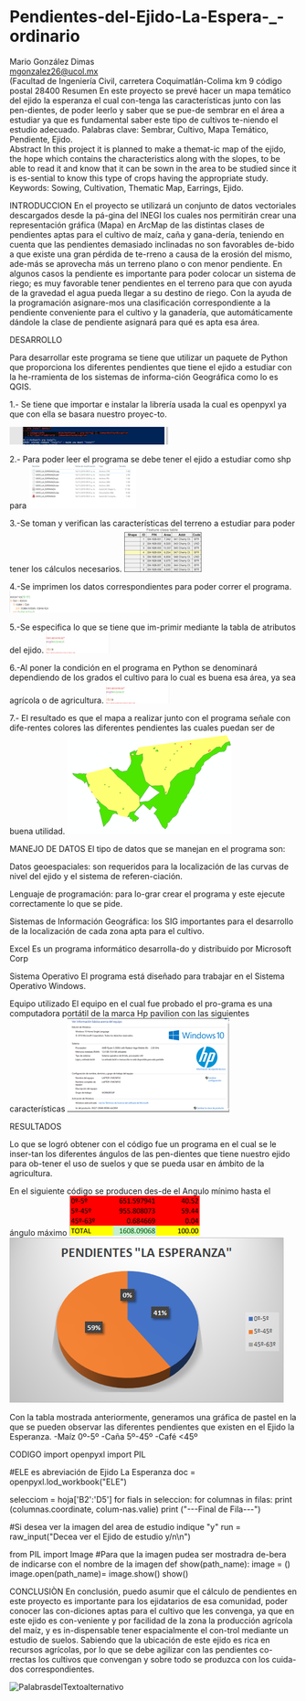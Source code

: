 # Pendientes-del-Ejido-La-Espera-_-ordinario
Mario González Dimas      
                                                                  mgonzalez26@ucol.mx     
(Facultad de Ingeniería Civil, carretera Coquimatlán-Colima km 9 código postal 28400
Resumen
En este proyecto se prevé hacer un mapa temático del ejido la esperanza el cual con-tenga las características junto con las pen-dientes, de poder leerlo y saber que se pue-de sembrar en el área a estudiar ya que es fundamental saber este tipo de cultivos te-niendo el estudio adecuado.
Palabras clave: Sembrar, Cultivo, Mapa Temático, Pendiente, Ejido.                                                                                                                                   
Abstract
In this project it is planned to make a themat-ic map of the ejido, the hope which contains the characteristics along with the slopes, to be able to read it and know that it can be sown in the area to be studied since it is es-sential to know this type of crops having the appropriate study.
Keywords: 
	Sowing, Cultivation, Thematic Map, Earrings, Ejido.
  
  
INTRODUCCION 
En el proyecto se utilizará un conjunto de datos vectoriales descargados desde la pá-gina del INEGI los cuales nos permitirán crear una representación gráfica (Mapa) en ArcMap de las distintas clases de pendientes aptas para el cultivo de maíz, caña y gana-dería, teniendo en cuenta que las pendientes demasiado inclinadas no son favorables de-bido a que existe una gran pérdida de te-rreno a causa de la erosión del mismo, ade-más se aprovecha más un terreno plano o con menor pendiente. En algunos casos la pendiente es importante para poder colocar un sistema de riego; es muy favorable tener pendientes en el terreno para que con ayuda de la gravedad el agua pueda llegar a su destino de riego.
Con la ayuda de la programación asignare-mos una clasificación correspondiente a la pendiente conveniente para el cultivo y la ganadería, que automáticamente dándole la clase de pendiente asignará para qué es apta esa área. 

DESARROLLO

Para desarrollar este programa se tiene que utilizar un paquete de Python que proporciona los diferentes pendientes que tiene el ejido a estudiar con la he-rramienta de los sistemas de informa-ción Geográfica como lo es QGIS.

1.-   Se tiene que importar e instalar la librería usada la cual es openpyxl ya que con ella se basara nuestro proyec-to.

 ![PalabrasdelTextoalternativo](https://github.com/Mario91210/Pendientes-del-Ejido-La-Espera-_-ordinario/blob/master/Imagenes/1.png)

2.- Para poder leer el programa se debe tener el ejido a estudiar como shp para 
![PalabrasdelTextoalternativo](https://github.com/Mario91210/Pendientes-del-Ejido-La-Espera-_-ordinario/blob/master/Imagenes/2.1.png)

3.-Se toman y verifican las características del terreno a estudiar para poder tener los cálculos necesarios.
![PalabrasdelTextoalternativo](https://github.com/Mario91210/Pendientes-del-Ejido-La-Espera-_-ordinario/blob/master/Imagenes/3.png)

4.-Se imprimen los datos correspondientes para poder correr el programa.
![PalabrasdelTextoalternativo](https://github.com/Mario91210/Pendientes-del-Ejido-La-Espera-_-ordinario/blob/master/Imagenes/4.png)

5.-Se especifica lo que se tiene que im-primir mediante la tabla de atributos del ejido.
![PalabrasdelTextoalternativo](https://github.com/Mario91210/Pendientes-del-Ejido-La-Espera-_-ordinario/blob/master/Imagenes/5.png)

6.-Al poner la condición en el programa en Python se denominará dependiendo de los grados el cultivo para lo cual es buena esa área, ya sea agrícola o de agricultura.
![PalabrasdelTextoalternativo](https://github.com/Mario91210/Pendientes-del-Ejido-La-Espera-_-ordinario/blob/master/Imagenes/6.0.png)

7.- El resultado es que el mapa a realizar junto con el programa señale con dife-rentes colores las diferentes pendientes las cuales puedan ser de buena utilidad.
![PalabrasdelTextoalternativo](https://github.com/Mario91210/Pendientes-del-Ejido-La-Espera-_-ordinario/blob/master/Imagenes/mapa.png)

MANEJO DE DATOS 
El tipo de datos que se manejan en el programa son:

Datos geoespaciales: son requeridos para la localización de las curvas de nivel del ejido y el sistema de referen-ciación.

Lenguaje de programación: para lo-grar crear el programa y este ejecute correctamente lo que se pide.

Sistemas de Información Geográfica: los SIG importantes para el desarrollo de la localización de cada zona apta para el cultivo.

Excel
Es un programa informático desarrolla-do y distribuido por Microsoft Corp

Sistema Operativo
El programa está diseñado para trabajar en el Sistema Operativo Windows. 

Equipo utilizado 
El equipo en el cual fue probado el pro-grama es una computadora portátil de la marca Hp pavilion con las siguientes características
![PalabrasdelTextoalternativo](https://github.com/Mario91210/Pendientes-del-Ejido-La-Espera-_-ordinario/blob/master/Imagenes/7.png)

RESULTADOS

Lo que se logró obtener con el código fue un programa en el cual se le inser-tan los diferentes ángulos de las pen-dientes que tiene nuestro ejido para ob-tener el uso de suelos y que se pueda usar en   ámbito de la agricultura.

En el siguiente código se producen des-de el Angulo mínimo    hasta el ángulo máximo 
![PalabrasdelTextoalternativo](https://github.com/Mario91210/Pendientes-del-Ejido-La-Espera-_-ordinario/blob/master/Imagenes/tabla1.png)
![PalabrasdelTextoalternativo](https://github.com/Mario91210/Pendientes-del-Ejido-La-Espera-_-ordinario/blob/master/Imagenes/PORTADA.png)

Con la tabla mostrada anteriormente, generamos una gráfica de pastel en la que se pueden observar las diferentes pendientes que existen en el Ejido la Esperanza.
-Maíz	0º-5º
-Caña	5º-45º
-Café 	<45º

CODIGO 
import openpyxl
import PIL

#ELE es abreviación de Ejido La Esperanza
doc = openpyxl.lod_workbook("ELE")

selecciom = hoja['B2':'D5']
for fials in seleccion:
    for columnas in filas:
        print (columnas.coordinate, colum-nas.valie)
    print ("---Final de Fila---")

#Si desea ver la imagen del area de estudio indique "y"
run = raw_input("Decea ver el Ejido de estudio y/n\n")

from PIL import Image
#Para que la imagen pudea ser mostradra de-bera de indicarse con el nombre de la imagen
def show(path_name):
    image = ()
image.open(path_name)=
    image.show()
show()    

CONCLUSIÒN
En conclusión, puedo asumir que el cálculo de pendientes en este proyecto es importante para los ejidatarios de esa comunidad, poder conocer las con-diciones aptas para el cultivo que les convenga, ya que en este ejido es con-veniente y por facilidad de la zona la producción agrícola del maíz, y es in-dispensable tener espacialmente el con-trol mediante un estudio de suelos.
Sabiendo que la ubicación de este ejido es rica en recursos agrícolas, por lo que se debe agilizar con las pendientes co-rrectas los cultivos que convengan y sobre todo se produzca con los cuida-dos correspondientes.



![PalabrasdelTextoalternativo](https://github.com/Mario91210/Pendientes-del-Ejido-La-Espera-_-ordinario/upload)






